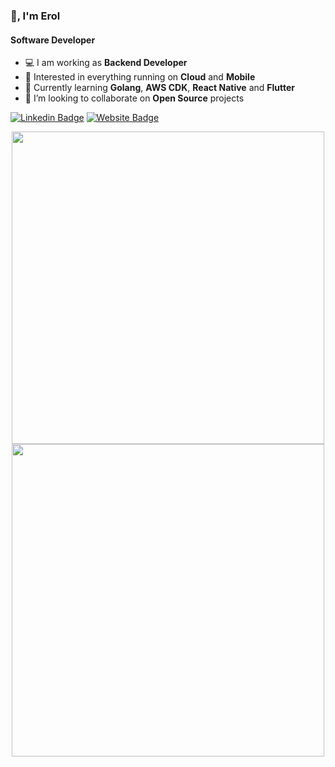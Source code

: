 ### 👋, I'm Erol
#### Software Developer

-   💻 I am working as **Backend Developer**
-   🧠 Interested in everything running on **Cloud** and **Mobile**
-   🌱 Currently learning **Golang**, **AWS CDK**, **React Native** and **Flutter**
-   💬 I’m looking to collaborate on **Open Source** projects

[![Linkedin Badge](https://img.shields.io/badge/-ErolKocaman-blue?style=flat-square&logo=Linkedin&logoColor=white&link=https://www.linkedin.com/in/ekocaman/)](https://www.linkedin.com/in/ekocaman/)
[![Website Badge](https://img.shields.io/badge/-ekocaman.net-e34f26?style=flat-square&logo=HTML5&logoColor=white&link=https://www.ekocaman.net)](https://www.ekocaman.net)

<p align = "center">
  <img src = "https://github-readme-stats.vercel.app/api?username=firstthumb&show_icons=true&theme=bear" width = 500>
  </br>
  <img src = "https://github-readme-streak-stats.herokuapp.com?user=firstthumb&theme=dark&hide_border=true" width = 500>
</p>
